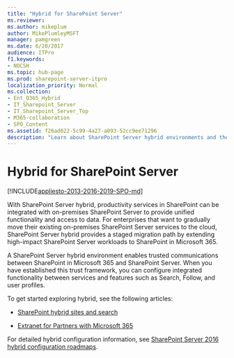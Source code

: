 ```yaml
---
title: "Hybrid for SharePoint Server"
ms.reviewer: 
ms.author: mikeplum
author: MikePlumleyMSFT
manager: pamgreen
ms.date: 6/20/2017
audience: ITPro
f1.keywords:
- NOCSH
ms.topic: hub-page
ms.prod: sharepoint-server-itpro
localization_priority: Normal
ms.collection:
- Ent_O365_Hybrid
- IT_Sharepoint_Server
- IT_Sharepoint_Server_Top
- M365-collaboration
- SPO_Content
ms.assetid: f26ad022-5c99-4a27-a093-52cc9ee71296
description: "Learn about SharePoint Server hybrid environments and the hybrid solutions available for SharePoint Server and SharePoint."
---
```


# Hybrid for SharePoint Server

[!INCLUDE[appliesto-2013-2016-2019-SPO-md](../includes/appliesto-2013-2016-2019-SPO-md.md)] 
  
With SharePoint Server hybrid, productivity services in SharePoint can be integrated with on-premises SharePoint Server to provide unified functionality and access to data. For enterprises that want to gradually move their existing on-premises SharePoint Server services to the cloud, SharePoint Server hybrid provides a staged migration path by extending high-impact SharePoint Server workloads to SharePoint in Microsoft 365.
  
A SharePoint Server hybrid environment enables trusted communications between SharePoint in Microsoft 365 and SharePoint Server. When you have established this trust framework, you can configure integrated functionality between services and features such as Search, Follow, and user profiles.
  
To get started exploring hybrid, see the following articles:
  
- [SharePoint hybrid sites and search](https://go.microsoft.com/fwlink/p/?LinkID=746868)
    
- [Extranet for Partners with Microsoft 365](https://go.microsoft.com/fwlink/p/?LinkID=746943)
    
For detailed hybrid configuration information, see [SharePoint Server 2016 hybrid configuration roadmaps](configuration-roadmaps.md).
  


